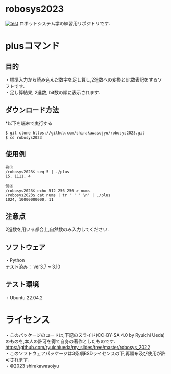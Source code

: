 # robosys2023

[![test](https://github.com/shirakawasojyu/robosys2023/actions/workflows/test.yml/badge.svg)](https://github.com/shirakawasojyu/robosys2023/actions/workflows/test.yml)
ロボットシステム学の練習用リポジトリです.

# plusコマンド

## 目的
・標準入力から読み込んだ数字を足し算し,2進数への変換とbit数表記をするソフトです.   
・足し算結果, 2進数, bit数の順に表示されます.

## ダウンロード方法
*以下を端末で実行する
```
$ git clone https://github.com/shirakawasojyu/robosys2023.git
$ cd robosys2023
```
## 使用例

```
例①
/robosys2023$ seq 5 | ./plus
15, 1111, 4

例②
/robosys2023$ echo 512 256 256 > nums
/robosys2023$ cat nums | tr ' ' ' \n' | ./plus
1024, 10000000000, 11
```

## 注意点
2進数を用いる都合上,自然数のみ入力してください.  

## ソフトウェア
・Python  
	テスト済み： ver3.7 ~ 3.10

## テスト環境
・Ubuntu 22.04.2

# ライセンス
・このパッケージのコードは,下記のスライド(CC-BY-SA 4.0 by Ryuichi Ueda)のものを,本人の許可を得て自身の著作としたものです.  
https://github.com/ryuichiueda/my_slides/tree/master/robosys_2022  
・このソフトウェアパッケージは3条項BSDライセンスの下,再頒布及び使用が許可されます.  
・©2023 shirakawasojyu
